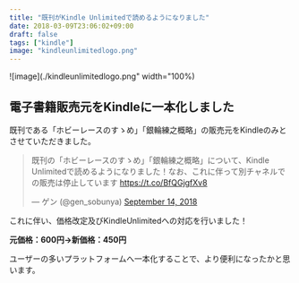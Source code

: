 ```yaml
---
title: "既刊がKindle Unlimitedで読めるようになりました"
date: 2018-03-09T23:06:02+09:00
draft: false
tags: ["kindle"]
image: "kindleunlimitedlogo.png"
---
```


![image](./kindleunlimitedlogo.png" width="100%)

## 電子書籍販売元をKindleに一本化しました

既刊である「ホビーレースのすゝめ」「銀輪練之概略」の販売元をKindleのみとさせていただきました。

<blockquote class="twitter-tweet"><p lang="ja" dir="ltr">既刊の「ホビーレースのすゝめ」「銀輪練之概略」について、Kindle Unlimitedで読めるようになりました！なお、これに伴って別チャネルでの販売は停止しています <a href="https://t.co/BfQGjgfXv8">https://t.co/BfQGjgfXv8</a></p>&mdash; ゲン (@gen_sobunya) <a href="https://twitter.com/gen_sobunya/status/1040549902202200064?ref_src=twsrc%5Etfw">September 14, 2018</a></blockquote> <script async src="https://platform.twitter.com/widgets.js" charset="utf-8"></script>

これに伴い、価格改定及びKindleUnlimitedへの対応を行いました！

**元価格：600円→新価格：450円**

ユーザーの多いプラットフォームへ一本化することで、より便利になったかと思います。